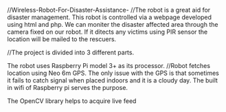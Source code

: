 //Wireless-Robot-For-Disaster-Assistance-
//The robot is a great aid for disaster management. This robot is controlled via a webpage developed using html and php. We can
moniter the disaster affected area through the camera fixed on our robot. If it ditects any victims using PIR sensor the location will be mailed to the rescuers.

//The project is divided into 3 different parts.


The robot uses Raspberry Pi model 3+ as its processor.
//Robot fetches location using Neo 6m GPS. The only issue with the GPS is that sometimes it fails to catch signal when placed indoors and it is a cloudy day. 
The built in wifi of Raspberry pi serves the purpose.



The OpenCV library helps to acquire live feed
